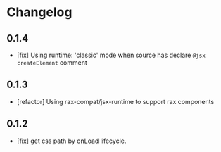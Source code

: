 # Changelog

## 0.1.4

- [fix] Using runtime: 'classic' mode when source has declare  `@jsx createElement` comment

## 0.1.3

- [refactor] Using rax-compat/jsx-runtime to support rax components

## 0.1.2

- [fix] get css path by onLoad lifecycle.
